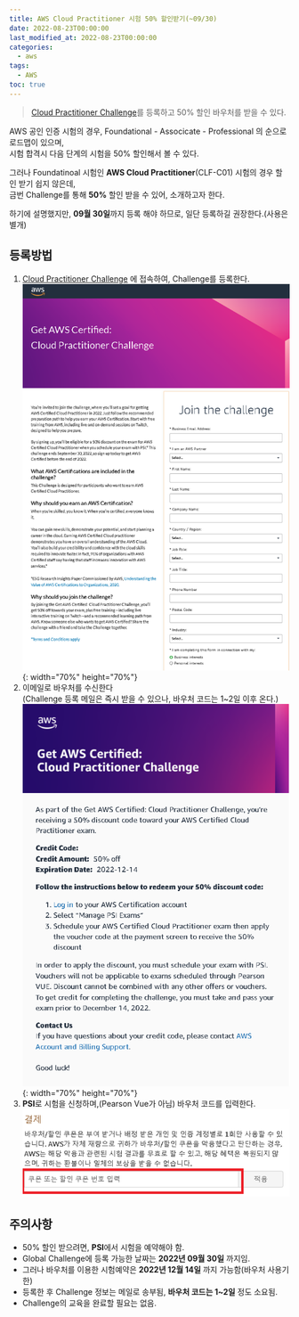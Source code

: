 ```yaml
---
title: AWS Cloud Practitioner 시험 50% 할인받기(~09/30)
date: 2022-08-23T00:00:00
last_modified_at: 2022-08-23T00:00:00
categories:
  - aws
tags:
  - AWS
toc: true  
---
```

> [Cloud Practitioner Challenge](https://pages.awscloud.com/GLOBAL-ln-GC-TrainCert-Cloud-Practitioner-Challenge-2022-reg.html)를 등록하고 50% 할인 바우처를 받을 수 있다.

AWS 공인 인증 시험의 경우, Foundational - Associcate - Professional 의 순으로 로드맵이 있으며,  
시험 합격시 다음 단계의 시험을 50% 할인해서 볼 수 있다.  

그러나 Foundatinoal 시험인 **AWS Cloud Practitioner**(CLF-C01) 시험의 경우 할인 받기 쉽지 않은데,  
금번 Challenge를 통해 **50%** 할인 받을 수 있어, 소개하고자 한다.

하기에 설명했지만, **09월 30일**까지 등록 해야 하므로, 일단 등록하길 권장한다.(사용은 별개)

## 등록방법
1. [Cloud Practitioner Challenge](https://pages.awscloud.com/GLOBAL-ln-GC-TrainCert-Cloud-Practitioner-Challenge-2022-reg.html) 에 접속하여, Challenge를 등록한다.  
![Exam001](/img/220823_AWSExam_1.png){: width="70%" height="70%"}
2. 이메일로 바우처를 수신한다  
(Challenge 등록 메일은 즉시 받을 수 있으나, 바우처 코드는 1~2일 이후 온다.)  
![Exam002](/img/220823_AWSExam_2.png){: width="70%" height="70%"}
3. **PSI**로 시험을 신청하며,(Pearson Vue가 아님) 바우처 코드를 입력한다.  
![Exam003](/img/220823_AWSExam_3.png)

## 주의사항
- 50% 할인 받으려면, **PSI**에서 시험을 예약해야 함.
- Global Challenge에 등록 가능한 날짜는 **2022년 09월 30일** 까지임.
- 그러나 바우처를 이용한 시험예약은 **2022년 12월 14일** 까지 가능함(바우처 사용기한)
- 등록한 후 Challenge 정보는 메일로 송부됨, **바우처 코드는 1~2일** 정도 소요됨.
- Challenge의 교육을 완료할 필요는 없음.